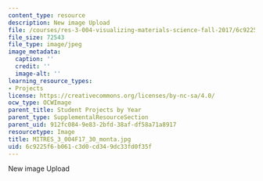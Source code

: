 ```yaml
---
content_type: resource
description: New image Upload
file: /courses/res-3-004-visualizing-materials-science-fall-2017/6c9225f6b061c3d0cd349dc33fd0f35f_MITRES_3_004F17_30_monta.jpg
file_size: 72543
file_type: image/jpeg
image_metadata:
  caption: ''
  credit: ''
  image-alt: ''
learning_resource_types:
- Projects
license: https://creativecommons.org/licenses/by-nc-sa/4.0/
ocw_type: OCWImage
parent_title: Student Projects by Year
parent_type: SupplementalResourceSection
parent_uid: 912fc084-9e83-2bfd-38af-df58a71a8917
resourcetype: Image
title: MITRES_3_004F17_30_monta.jpg
uid: 6c9225f6-b061-c3d0-cd34-9dc33fd0f35f
---
```

New image Upload